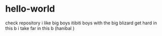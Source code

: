 # hello-world
check repository 
i like big boys itibiti boys with the big blizard
get hard in this b i take far in this b (hanibal )
